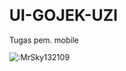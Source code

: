 # UI-GOJEK-UZI
 Tugas pem. mobile

<img src="https://count.getloli.com/get/@:MrSky132109" alt=":MrSky132109" />

